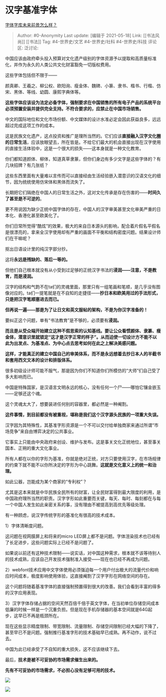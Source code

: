 # 汉字基准字体
[字体字库未来前景怎么样？](https://www.zhihu.com/question/437348189/answer/1891816228)

> Author: #0-Anonymity
> Last update: [编辑于 2021-05-18]
> Link: [[书法风尚]] [[书法]]
> Tag: #4-世界史/文艺 #4-世界史/社科 #4-世界史/科技
> 评论区:
> 泛讨论:

中国应该由政府牵头投入预算对文化遗产级别的字体资源予以提取和高质量标准化，并作为永久的人类公共文化财富豁免一切版权费用。

这些字体包括但不限于——

颜真卿、王羲之、柳公权、欧阳询、瘦金体、魏碑、小篆、隶书、楷书、行楷、仿宋、黑体、等线、幼圆、康熙字典体等。

**这些字体应该设为法定必备字体，强制要求在中国销售的所有电子产品的系统平台必须预置安装并提供完全支持。不符合要求的，应禁止在中国市场销售。**

中文的国际地位和文化市场份额、中文媒体的设计水准必定会因此获益良多，远远超过完成这项工作的成本。

这是民族文化遗产，这点投资和推广是理所当然的。它们应该**直接融入汉字文化圈的日常生活**，应该放眼望去，所在皆是。不给它们最大的机会直接出现在汉字使用的直接生活体验中，这是一个很大的损失——这本身就是一种文化教育。

你们都知道颜体、柳体，知道真草隶篆，但你们身边有多少文字是这些字体的？有几块招牌？有几张纸？

这些东西里面有大量难以言传而可以直接经由生活经验嵌入潜意识的汉语文化的细节，因为统统使用仿宋体和黑体而流失了。

长期把它们隔绝在中国人的日常生活之外，这对文化传承是存在伤害的——**时间久了甚至是不可逆的**。

更不用说因为缺少正统中国字体的存在，中国人的汉字审美甚至文化审美严重的日本化、香港化甚至欧美化了。

你们日常所觉得“酷炫”的效果，极大的来自日本源头的影响，配合着片假名平假名是很漂亮的，拿来全汉字使用却有严重的画面不平衡和结构密度问题。结果设计师们在干嘛呢？

抠出日语设计里的纯汉字部分抄。

这将**永远是残缺的、落后一等的。**

但他们自己根本就没有从小受到过足够的正统汉字书法的**浸润——**注意，不是教育，而是**浸润。**

汉字的结构和气韵不在ta们的灵魂里面，那里只有一组笔画和笔顺，是几乎没有图像对应的。ta们一提笔就是在不自知的走捷径——**抄日本和欧美用过的手法形式，只是把汉字笔顺塞进去而已。**

**但再说一遍——那是为了让日文和英文服帖的架构，不是为你汉字准备的！**

要纠正这个问题，单有“书法教育”是不够的，必须要有**浸润。**

**而且是从受众端开始建立这种不假思索的认知基线。要让公众看惯颜体、隶篆、瘦金体，潜意识里就锁定“这才是汉字正常的样子”。从而迫使一切设计方不能不以此为出发点、为基准点、为中心点去思考如何在此之上解决美感问题。**

**这样，才能真正的建立中国自己的审美体系，而不是永远想着去抄日本人的半截书和套用西文文本的设计和排版体系。**

很多初级设计师可能不服气，那是因为你们不知道你们所模仿的“大师”们自己受了多大影响而已。

中国是特殊国家，是汉语言文明永远的核心，没有任何一个尸——哪怕它镶金嵌玉——足够还这个魂。

这个灵魂太大了，想要装进任何别的容器里，都必然是一种阉割。

**这件事情，到目前都没有被重视，堪称是我们这个汉字源头民族的一项重大失误。**

汉字因为其特殊性，其基准字形资源是一个不可以交付给单独商家来通过所谓“市场竞争”来自由博弈决定的公共事业。

它事实上只能由中央政府来创设、维护与发布。这是事关文化正统地位，甚至事关国本、正朔的重大文化事业。

所有人都在以你的字形为基准，你就是绝对正统，对方只要使用汉字，在市场规律的约束下就不能不以你所决定的字形为中心跳舞。**这就是文化意义上的统一和治理。**

如此公器，岂能成为某个商家的“专利权”？

尤其是这本来就是中华民族全民所有的财富，让全民财富得到最大限度的利用，是中国政府理所当然的职责。汉字字形如此重要而关键，每天、每时、每刻都在与每一个中国人发生如此亲密关系的事，没有理由不被提高到高优先等级处理。

有一种顾虑，说汉字传统字形的基准化有很高的技术成本。

1）字体清晰度问题。

这问题在视网膜屏上和将来的micro LED屏上都不是问题。字体渲染技术也已经有了长足进步，这些问题实际上已经不是问题了。

如果说以前还有这种技术限制——说实话，对中国这种需求，根本就不该等待别人的技术成熟，应该自己开发技术强制准入接受——现在也已经不再成为问题。

2）webfont技术应用中文字体使用必须强迫每一个用户付出极大的流量代价和响应时间成本，极度影响使用体验，这直接阉割了汉字字形在网络空间的存在。

这个问题将随着基准字体的直接强制预置得到很大的改善。我们会看到丰富的得多的汉字应用表现。

3）汉字字体存储占据的空间天然百倍千倍于英文字体，在当初单位存储空间成本低廉的时候一样是一个沉重负担。但是现在手机存储器的基本空间就是64G起步，这早已不再是瓶颈所在。

现在这些显示精度限制、带宽限制、流量限制、存储空间限制已经大幅的下降了，甚至早已不是问题。强制推行基准字形的技术基础早已成熟。再不动作，说不过去。

中国为此已经承受了不自知的重大损失，这不应该继续下去。

最后，**技术是被不可妥协的市场需求催生出来的。**

**先有不可妥协的市场需求，不必担心没有足够可用的技术。**

![](https://pic1.zhimg.com/50/v2-d4402a1f0d11b8f835cf099628b3eea5_hd.jpg?source=1940ef5c)

![](https://pic1.zhimg.com/50/v2-bc84584258e4145b28e964a8469ff22e_hd.jpg?source=1940ef5c)
